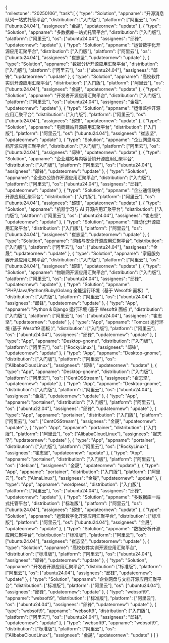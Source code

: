 {  
   "milestone": "20250106",
   "task":[
     {
      "type": "Solution",
      "appname": "开源消息队列一站式托管平台",
      "distribution": ["入门版"],
      "platform": ["阿里云"],
      "os": ["ubuntu24.04"],
      "assignees": "金晟",
      "updateornew": "update"
     },
     {
      "type": "Solution",
      "appname": "多数据库一站式托管平台",
      "distribution": ["入门版"],
      "platform": ["阿里云"],
      "os": ["ubuntu24.04"],
      "assignees": "邱锋",
      "updateornew": "update"
     },
     {
      "type": "Solution",
      "appname": "运营数字化开源应用汇聚平台",
      "distribution": ["入门版"],
      "platform": ["阿里云"],
      "os": ["ubuntu24.04"],
      "assignees": "崔志坚",
      "updateornew": "update"
     },
     {
      "type": "Solution",
      "appname": "数据分析开源应用汇聚平台",
      "distribution": ["入门版"],
      "platform": ["阿里云"],
      "os": ["ubuntu24.04"],
      "assignees": "邱锋",
      "updateornew": "update"
     },
     {
      "type": "Solution",
      "appname": "高校软件实训开源应用汇聚平台",
      "distribution": ["入门版"],
      "platform": ["阿里云"],
      "os": ["ubuntu24.04"],
      "assignees": "金晟",
      "updateornew": "update"
     },
     {
      "type": "Solution",
      "appname": "开发者开源应用汇聚平台",
      "distribution": ["入门版"],
      "platform": ["阿里云"],
      "os": ["ubuntu24.04"],
      "assignees": "金晟",
      "updateornew": "update"
     },
     {
      "type": "Solution",
      "appname": "运维监控开源应用汇聚平台",
      "distribution": ["入门版"],
      "platform": ["阿里云"],
      "os": ["ubuntu24.04"],
      "assignees": "邱锋",
      "updateornew": "update"
     },
     {
      "type": "Solution",
      "appname": "电商建站开源应用汇聚平台",
      "distribution": ["入门版"],
      "platform": ["阿里云"],
      "os": ["ubuntu24.04"],
      "assignees": "崔志坚",
      "updateornew": "update"
     },
     {
      "type": "Solution",
      "appname": "企业网盘与文档开源应用汇聚平台",
      "distribution": ["入门版"],
      "platform": ["阿里云"],
      "os": ["ubuntu24.04"],
      "assignees": "邱锋",
      "updateornew": "update"
     },
     {
      "type": "Solution",
      "appname": "企业建站与内容营销开源应用汇聚平台",
      "distribution": ["入门版"],
      "platform": ["阿里云"],
      "os": ["ubuntu24.04"],
      "assignees": "邱锋",
      "updateornew": "update"
     },
     {
      "type": "Solution",
      "appname": "企业办公协作开源应用汇聚平台",
      "distribution": ["入门版"],
      "platform": ["阿里云"],
      "os": ["ubuntu24.04"],
      "assignees": "邱锋",
      "updateornew": "update"
     },
     {
      "type": "Solution",
      "appname": "企业通信联络开源应用汇聚平台",
      "distribution": ["入门版"],
      "platform": ["阿里云"],
      "os": ["ubuntu24.04"],
      "assignees": "邱锋",
      "updateornew": "update"
     },
     {
      "type": "Solution",
      "appname": "机器学习与 AI 开源应用汇聚平台",
      "distribution": ["入门版"],
      "platform": ["阿里云"],
      "os": ["ubuntu24.04"],
      "assignees": "崔志坚",
      "updateornew": "update"
     },
     {
      "type": "Solution",
      "appname": "自动化开源应用汇聚平台",
      "distribution": ["入门版"],
      "platform": ["阿里云"],
      "os": ["ubuntu24.04"],
      "assignees": "崔志坚",
      "updateornew": "update"
     },
     {
      "type": "Solution",
      "appname": "网络与安全开源应用汇聚平台",
      "distribution": ["入门版"],
      "platform": ["阿里云"],
      "os": ["ubuntu24.04"],
      "assignees": "金晟",
      "updateornew": "update"
     },
     {
      "type": "Solution",
      "appname": "家庭服务器开源应用汇聚平台",
      "distribution": ["入门版"],
      "platform": ["阿里云"],
      "os": ["ubuntu24.04"],
      "assignees": "邱锋",
      "updateornew": "update"
     },
     {
      "type": "Solution",
      "appname": "物联网开源应用汇聚平台",
      "distribution": ["入门版"],
      "platform": ["阿里云"],
      "os": ["ubuntu24.04"],
      "assignees": "邱锋",
      "updateornew": "update"
     },
     {
      "type": "Solution",
      "appname": "PHP/Java/Python/Ruby/Golang 全能运行环境（基于 Wesoft9 面板）",
      "distribution": ["入门版"],
      "platform": ["阿里云"],
      "os": ["ubuntu24.04"],
      "assignees": "邱锋",
      "updateornew": "update"
     },
     {
      "type": "App",
      "appname": "Python & Django 运行环境 (基于 Wesoft9 面板 )",
      "distribution": ["入门版"],
      "platform": ["阿里云"],
      "os": ["ubuntu24.04"],
      "assignees": "崔志坚",
      "updateornew": "update"
     },
     {
      "type": "App",
      "appname": "Tomcat 运行环境 (基于 Wesoft9 面板 )",
      "distribution": ["入门版"],
      "platform": ["阿里云"],
      "os": ["ubuntu24.04"],
      "assignees": "邱锋",
      "updateornew": "update"
     },
     {
      "type": "App",
      "appname": "Desktop-gnome",
      "distribution": ["入门版"],
      "platform": ["阿里云"],
      "os": ["RockyLinux"],
      "assignees": "邱锋",
      "updateornew": "update"
     },
     {
      "type": "App",
      "appname": "Desktop-gnome",
      "distribution": ["入门版"],
      "platform": ["阿里云"],
      "os": ["AlibabaCloudLinux"],
      "assignees": "邱锋",
      "updateornew": "update"
     },
     {
      "type": "App",
      "appname": "Desktop-gnome",
      "distribution": ["入门版"],
      "platform": ["阿里云"],
      "os": ["CentOSStream"],
      "assignees": "崔志坚",
      "updateornew": "update"
     },
     {
      "type": "App",
      "appname": "Desktop-gnome",
      "distribution": ["入门版"],
      "platform": ["阿里云"],
      "os": ["ubuntu24.04"],
      "assignees": "金晟",
      "updateornew": "update"
     },
     {
      "type": "App",
      "appname": "portainer",
      "distribution": ["入门版"],
      "platform": ["阿里云"],
      "os": ["ubuntu22.04"],
      "assignees": "邱锋",
      "updateornew": "update"
     },
     {
      "type": "App",
      "appname": "portainer",
      "distribution": ["入门版"],
      "platform": ["阿里云"],
      "os": ["CentOSStream"],
      "assignees": "金晟",
      "updateornew": "update"
     },
     {
      "type": "App",
      "appname": "portainer",
      "distribution": ["入门版"],
      "platform": ["阿里云"],
      "os": ["AlibabaCloudLinux"],
      "assignees": "崔志坚",
      "updateornew": "update"
     },
     {
      "type": "App",
      "appname": "portainer",
      "distribution": ["入门版"],
      "platform": ["阿里云"],
      "os": ["RockyLinux"],
      "assignees": "崔志坚",
      "updateornew": "update"
     },
     {
      "type": "App",
      "appname": "portainer",
      "distribution": ["入门版"],
      "platform": ["阿里云"],
      "os": ["debian"],
      "assignees": "金晟",
      "updateornew": "update"
     },
     {
      "type": "App",
      "appname": "portainer",
      "distribution": ["入门版"],
      "platform": ["阿里云"],
      "os": ["AlmaLinux"],
      "assignees": "金晟",
      "updateornew": "update"
     },
     {
      "type": "App",
      "appname": "wordpress",
      "distribution": ["入门版"],
      "platform": ["阿里云"],
      "os": ["ubuntu24.04"],
      "assignees": "邱锋",
      "updateornew": "update"
     },
     {
      "type": "Solution",
      "appname": "多数据库一站式托管平台",
      "distribution": ["标准版"],
      "platform": ["阿里云"],
      "os": ["ubuntu24.04"],
      "assignees": "邱锋",
      "updateornew": "update"
     },
     {
      "type": "Solution",
      "appname": "运营数字化开源应用汇聚平台",
      "distribution": ["标准版"],
      "platform": ["阿里云"],
      "os": ["ubuntu24.04"],
      "assignees": "金晟",
      "updateornew": "update"
     },
     {
      "type": "Solution",
      "appname": "数据分析开源应用汇聚平台",
      "distribution": ["标准版"],
      "platform": ["阿里云"],
      "os": ["ubuntu24.04"],
      "assignees": "崔志坚",
      "updateornew": "update"
     },
     {
      "type": "Solution",
      "appname": "高校软件实训开源应用汇聚平台",
      "distribution": ["标准版"],
      "platform": ["阿里云"],
      "os": ["ubuntu24.04"],
      "assignees": "邱锋",
      "updateornew": "update"
     },
     {
      "type": "Solution",
      "appname": "开发者开源应用汇聚平台",
      "distribution": ["标准版"],
      "platform": ["阿里云"],
      "os": ["ubuntu24.04"],
      "assignees": "邱锋",
      "updateornew": "update"
     },
     {
      "type": "Solution",
      "appname": "企业网盘与文档开源应用汇聚平台",
      "distribution": ["标准版"],
      "platform": ["阿里云"],
      "os": ["ubuntu24.04"],
      "assignees": "邱锋",
      "updateornew": "update"
     },
     {
      "type": "websoft9",
      "appname": "websoft9",
      "distribution": ["标准版"],
      "platform": ["阿里云"],
      "os": ["ubuntu24.04"],
      "assignees": "邱锋",
      "updateornew": "update"
     },
     {
      "type": "websoft9",
      "appname": "websoft9",
      "distribution": ["入门版"],
      "platform": ["阿里云"],
      "os": ["ubuntu24.04"],
      "assignees": "邱锋",
      "updateornew": "update"
     },
     {
      "type": "websoft9",
      "appname": "websoft9",
      "distribution": ["标准版"],
      "platform": ["阿里云"],
      "os": ["AlibabaCloudLinux"],
      "assignees": "金晟",
      "updateornew": "update"
     }
  ]
}

